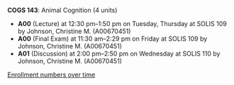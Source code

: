 **COGS 143**: Animal Cognition (4 units)

- **A00** (Lecture) at 12:30 pm–1:50 pm on Tuesday, Thursday at SOLIS 109 by Johnson, Christine M. (A00670451)
- **A00** (Final Exam) at 11:30 am–2:29 pm on Friday at SOLIS 109 by Johnson, Christine M. (A00670451)
- **A01** (Discussion) at 2:00 pm–2:50 pm on Wednesday at SOLIS 110 by Johnson, Christine M. (A00670451)

[Enrollment numbers over time](./COGS143.tsv)
